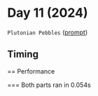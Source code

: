 # Day 11 (2024)

`Plutonian Pebbles` ([prompt](https://adventofcode.com/2024/day/11))

## Timing

== Performance

=== Both parts ran in 0.054s
